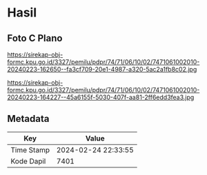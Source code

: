 # Hasil

## Foto C Plano

https://sirekap-obj-formc.kpu.go.id/3327/pemilu/pdpr/74/71/06/10/02/7471061002010-20240223-162650--fa3cf709-20e1-4987-a320-5ac2a1fb8c02.jpg

https://sirekap-obj-formc.kpu.go.id/3327/pemilu/pdpr/74/71/06/10/02/7471061002010-20240223-164227--45a6155f-5030-407f-aa81-2ff6edd3fea3.jpg


## Metadata

| Key        | Value               |
| ---------- | ------------------- |
| Time Stamp | 2024-02-24 22:33:55 |
| Kode Dapil | 7401                |



